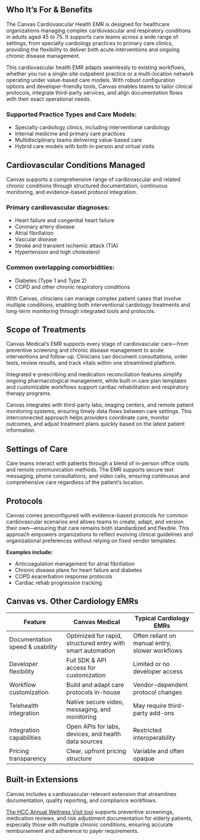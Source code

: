 ## **Who It’s For & Benefits**

The Canvas Cardiovascular Health EMR is designed for healthcare organizations managing complex cardiovascular and respiratory conditions in adults aged 45 to 75\. It supports care teams across a wide range of settings, from specialty cardiology practices to primary care clinics, providing the flexibility to deliver both acute interventions and ongoing chronic disease management. 

This cardiovascular health EMR adapts seamlessly to existing workflows, whether you run a single-site outpatient practice or a multi-location network operating under value-based care models. With robust configuration options and developer-friendly tools, Canvas enables teams to tailor clinical protocols, integrate third-party services, and align documentation flows with their exact operational needs.

### **Supported Practice Types and Care Models:**

* Specialty cardiology clinics, including interventional cardiology  
* Internal medicine and primary care practices  
* Multidisciplinary teams delivering value-based care  
* Hybrid care models with both in-person and virtual visits

## **Cardiovascular Conditions Managed**

Canvas supports a comprehensive range of cardiovascular and related chronic conditions through structured documentation, continuous monitoring, and evidence-based protocol integration.

### **Primary cardiovascular diagnoses:**

* Heart failure and congenital heart failure  
* Coronary artery disease  
* Atrial fibrillation  
* Vascular disease  
* Stroke and transient ischemic attack (TIA)  
* Hypertension and high cholesterol

### **Common overlapping comorbidities:**

* Diabetes (Type 1 and Type 2\)  
* COPD and other chronic respiratory conditions

With Canvas, clinicians can manage complex patient cases that involve multiple conditions, enabling both interventional cardiology treatments and long-term monitoring through integrated tools and protocols.

## **Scope of Treatments**

Canvas Medical’s EMR supports every stage of cardiovascular care—from preventive screening and chronic disease management to acute interventions and follow-up. Clinicians can document consultations, order tests, review results, and track vitals within one streamlined platform. 

Integrated e-prescribing and medication reconciliation features simplify ongoing pharmacological management, while built-in care plan templates and customizable workflows support cardiac rehabilitation and respiratory therapy programs. 

Canvas integrates with third-party labs, imaging centers, and remote patient monitoring systems, ensuring timely data flows between care settings. This interconnected approach helps providers coordinate care, monitor outcomes, and adjust treatment plans quickly based on the latest patient information.

## **Settings of Care**

Care teams interact with patients through a blend of in-person office visits and remote communication methods. The EMR supports secure text messaging, phone consultations, and video calls, ensuring continuous and comprehensive care regardless of the patient’s location.

## **Protocols**

Canvas comes preconfigured with evidence-based protocols for common cardiovascular scenarios and allows teams to create, adapt, and version their own—ensuring that care remains both standardized and flexible. This approach empowers organizations to reflect evolving clinical guidelines and organizational preferences without relying on fixed vendor templates.

**Examples include:**

* Anticoagulation management for atrial fibrillation  
* Chronic disease plans for heart failure and diabetes  
* COPD exacerbation response protocols  
* Cardiac rehab progression tracking

## **Canvas vs. Other Cardiology EMRs**

| Feature | Canvas Medical | Typical Cardiology EMRs |
| ----- | ----- | ----- |
| Documentation speed & usability | Optimized for rapid, structured entry with smart automation | Often reliant on manual entry, slower workflows |
| Developer flexibility | Full SDK & API access for customization | Limited or no developer access |
| Workflow customization | Build and adapt care protocols in-house | Vendor-dependent protocol changes |
| Telehealth integration | Native secure video, messaging, and monitoring | May require third-party add-ons |
| Integration capabilities | Open APIs for labs, devices, and health data sources | Restricted interoperability |
| Pricing transparency | Clear, upfront pricing structure | Variable and often opaque |

## **Built-in Extensions**

Canvas includes a cardiovascular-relevant extension that streamlines documentation, quality reporting, and compliance workflows.

[The HCC Annual Wellness Visit tool](https://www.canvasmedical.com/extensions/hcc-annual-wellness-visit) supports preventive screenings, medication reviews, and risk adjustment documentation for elderly patients, especially those with multiple chronic conditions, ensuring accurate reimbursement and adherence to payer requirements. 
